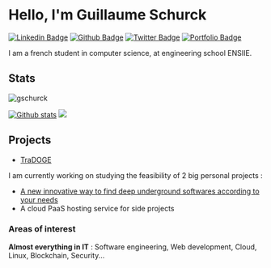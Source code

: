 # Hello, I'm Guillaume Schurck
[![Linkedin Badge](https://img.shields.io/badge/-guillaumeschurck-0072b1?style=flat&logo=Linkedin&logoColor=white&link=https://www.linkedin.com/in/guillaumeschurck/)](https://www.linkedin.com/in/guillaumeschurck/) [![Github Badge](https://img.shields.io/badge/-gschurck-grey?style=flat&logo=github&logoColor=white&link=https://github.com/gschurck/)](https://www.github.com/gschurck/) [![Twitter Badge](https://img.shields.io/badge/-gschurck-00acee?style=flat&logo=twitter&logoColor=white&link=https://twitter.com/gschurck/)](https://www.twitter.com/gschurck/) [![Portfolio Badge](https://img.shields.io/badge/portfolio-web-blue?style=flat&link=https://gschurck.github.io/)](https://gschurck.github.io/) 

I am a french student in computer science, at engineering school ENSIIE.
<!--
- 📈 I'm currently working on a trading bot for cryptocurrency in Python, [TraDOGE](https://github.com/gschurck/tradoge)
- 💰 I plan to develop a website to help investing in cryptocurrencies, with exchanges API
- 🎓 I'm improving my skills in software/web development and cryptocurrency knowledge

**gschurck/gschurck** is a ✨ _special_ ✨ repository because its `README.md` (this file) appears on your GitHub profile.

Here are some ideas to get you started:

- 🔭 I’m currently working on ...
- 🌱 I’m currently learning ...
- 👯 I’m looking to collaborate on ...
- 🤔 I’m looking for help with ...
- 💬 Ask me about ...
- 📫 How to reach me: ...
- 😄 Pronouns: ...
- ⚡ Fun fact: ...
[![Top Langs](https://github-readme-stats.vercel.app/api/top-langs/?username=gschurck&layout=compact)](https://github.com/gschurck/github-readme-stats)

-->

## Stats
<p align=left> <img src=https://komarev.com/ghpvc/?username=gschurck alt=gschurck /> </p>

[![Github stats](https://github-readme-stats.vercel.app/api?username=gschurck&show_icons=true&include_all_commits=true&theme=github_dark)](https://github.com/gschurck/tradoge)
![](https://hit.yhype.me/github/profile?user_id=21091232)

## Projects

- [TraDOGE](https://github.com/gschurck/tradoge)

I am currently working on studying the feasibility of 2 big personal projects :
- [A new innovative way to find deep underground softwares according to your needs](https://gschurck.github.io/projects/software_merger/)
- A cloud PaaS hosting service for side projects

### Areas of interest

**Almost everything in IT** : Software engineering, Web development, Cloud, Linux, Blockchain, Security...
